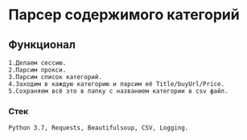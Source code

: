 # Парсер содержимого категорий

## Функционал
```
1.Делаем сессию.
2.Парсим прокси.
3.Парсим список категорий.
4.Заходим в каждую категорию и парсим её Title/buyUrl/Price.
5.Сохраняем всё это в папку с названием категории в csv файл.
```

### Стек
```
Python 3.7, Requests, Beautifulsoup, СSV, Logging.
```
